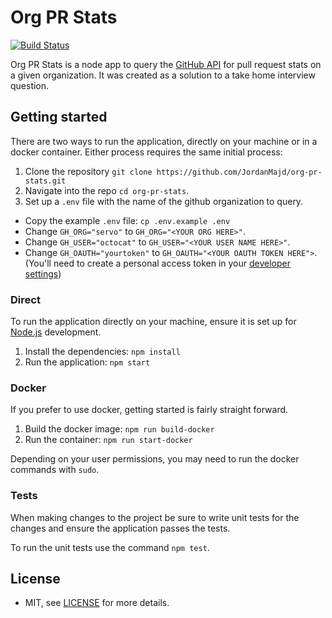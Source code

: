 # Org PR Stats

[![Build Status](https://travis-ci.org/JordanMajd/org-pr-stats.svg?branch=master)](https://travis-ci.org/JordanMajd/org-pr-stats)

Org PR Stats is a node app to query the [GitHub API][gh] for pull request stats on a given organization. It was created as a solution to a take home interview question.

## Getting started

There are two ways to run the application, directly on your machine or in a docker container. Either process requires the same initial process:

1. Clone the repository `git clone https://github.com/JordanMajd/org-pr-stats.git`
1. Navigate into the repo `cd org-pr-stats`.
1. Set up a `.env` file with the name of the github organization to query.
  - Copy the example `.env` file: `cp .env.example .env`
  - Change `GH_ORG="servo"` to `GH_ORG="<YOUR ORG HERE>"`.
  - Change `GH_USER="octocat"` to `GH_USER="<YOUR USER NAME HERE>"`.
  - Change `GH_OAUTH="yourtoken"` to `GH_OAUTH="<YOUR OAUTH TOKEN HERE">`. (You'll need to create a personal access token in your [developer settings][dev])

### Direct

To run the application directly on your machine, ensure it is set up for [Node.js][node] development.

1. Install the dependencies: `npm install`
1. Run the application: `npm start`

### Docker

If you prefer to use docker, getting started is fairly straight forward.

1. Build the docker image: `npm run build-docker`
1. Run the container: `npm run start-docker`

Depending on your user permissions, you may need to run the docker commands with `sudo`.

### Tests

When making changes to the project be sure to write unit tests for the changes and  ensure the application passes the tests.

To run the unit tests use the command `npm test`.

## License

- MIT, see [LICENSE](/LICENSE) for more details.

[node]: https://nodejs.org/en/
[gh]: https://developer.github.com/v3/
[dev]: https://github.com/settings/tokens/new
